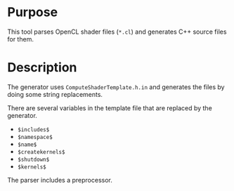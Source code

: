 # Purpose

This tool parses OpenCL shader files (`*.cl`) and generates C++ source files for them.

# Description

The generator uses `ComputeShaderTemplate.h.in` and generates the files by doing some string replacements.

There are several variables in the template file that are replaced by the generator.
* `$includes$`
* `$namespace$`
* `$name$`
* `$createkernels$`
* `$shutdown$`
* `$kernels$`

The parser includes a preprocessor.
